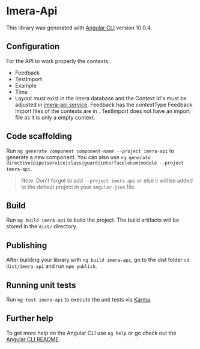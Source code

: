 # Imera-Api
This library was generated with [Angular CLI](https://github.com/angular/angular-cli) version 10.0.4.

## Configuration
For the API to work properly the contexts: 
- Feedback 
- TestImport
- Example 
- Time 
- Layout 
must exist in the Imera database and the Context Id's must be adjusted in [imera-api.service](https://git.bs-wit.de/jop/sstep-kiz/-/blob/master/frontends/projects/imera-api/src/lib/services/imera-api.service.ts). Feedback has the contextType Feedback. Import files of the contexts are in [](https://git.bs-wit.de/jop/sstep-kiz/-/tree/master/docs/context). TestImport does not have an import file as it is only a empty context.


## Code scaffolding

Run `ng generate component component-name --project imera-api` to generate a new component. You can also use `ng generate directive|pipe|service|class|guard|interface|enum|module --project imera-api`.
> Note: Don't forget to add `--project imera-api` or else it will be added to the default project in your `angular.json` file. 

## Build

Run `ng build imera-api` to build the project. The build artifacts will be stored in the `dist/` directory.

## Publishing

After building your library with `ng build imera-api`, go to the dist folder `cd dist/imera-api` and run `npm publish`.

## Running unit tests

Run `ng test imera-api` to execute the unit tests via [Karma](https://karma-runner.github.io).

## Further help

To get more help on the Angular CLI use `ng help` or go check out the [Angular CLI README](https://github.com/angular/angular-cli/blob/master/README.md).
